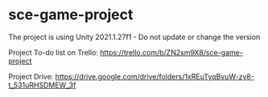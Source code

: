 # sce-game-project

The project is using Unity 2021.1.27f1 - Do not update or change the version

Project To-do list on Trello:
https://trello.com/b/ZN2sm9X8/sce-game-project

Project Drive:
https://drive.google.com/drive/folders/1xREuTyqBvuW-zy8-t_531uRHSDMEW_3f
